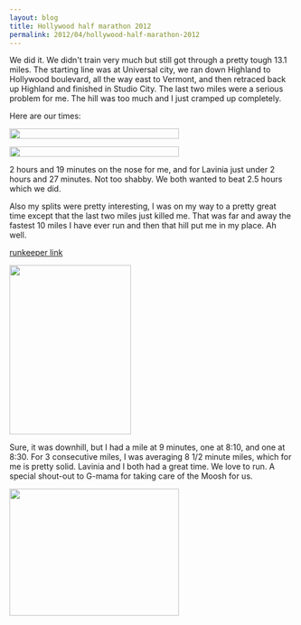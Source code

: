 ```yaml
---
layout: blog
title: Hollywood half marathon 2012
permalink: 2012/04/hollywood-half-marathon-2012
---
```


We did it. We didn't train very much but still got through a pretty tough 13.1 miles. The starting line was at Universal city, we ran down Highland to Hollywood boulevard, all the way east to Vermont, and then retraced back up Highland and finished in Studio City. The last two miles were a serious problem for me. The hill was too much and I just cramped up completely.

Here are our times:

<a href="http://blog.kristeraxel.com/wp-content/uploads/2012/04/Screen-shot-2012-04-08-at-1.30.06-PM.png"><img src="http://blog.kristeraxel.com/wp-content/uploads/2012/04/Screen-shot-2012-04-08-at-1.30.06-PM-300x18.png" alt="" title="Screen shot 2012-04-08 at 1.30.06 PM" width="300" height="18" class="aligncenter size-medium wp-image-1774" /></a>

<a href="http://blog.kristeraxel.com/wp-content/uploads/2012/04/Screen-shot-2012-04-08-at-1.30.18-PM.png"><img src="http://blog.kristeraxel.com/wp-content/uploads/2012/04/Screen-shot-2012-04-08-at-1.30.18-PM-300x18.png" alt="" title="Screen shot 2012-04-08 at 1.30.18 PM" width="300" height="18" class="aligncenter size-medium wp-image-1775" /></a>

2 hours and 19 minutes on the nose for me, and for Lavinia just under 2 hours and 27 minutes. Not too shabby. We both wanted to beat 2.5 hours which we did.

Also my splits were pretty interesting, I was on my way to a pretty great time except that the last two miles just killed me. That was far and away the fastest 10 miles I have ever run and then that hill put me in my place. Ah well.

<a href="http://runkeeper.com/user/kristeraxel/activity/80129086" title="runkeeper link">runkeeper link</a>

<a href="http://blog.kristeraxel.com/wp-content/uploads/2012/04/Screen-shot-2012-04-08-at-1.35.59-PM.png"><img src="http://blog.kristeraxel.com/wp-content/uploads/2012/04/Screen-shot-2012-04-08-at-1.35.59-PM-215x300.png" alt="" title="Screen shot 2012-04-08 at 1.35.59 PM" width="215" height="300" class="aligncenter size-medium wp-image-1776" /></a>

Sure, it was downhill, but I had a mile at 9 minutes, one at 8:10, and one at 8:30. For 3 consecutive miles, I was averaging 8 1/2 minute miles, which for me is pretty solid. Lavinia and I both had a great time. We love to run. A special shout-out to G-mama for taking care of the Moosh for us.

<a href="http://blog.kristeraxel.com/wp-content/uploads/2012/04/IMG_1136.jpg"><img src="http://blog.kristeraxel.com/wp-content/uploads/2012/04/IMG_1136-300x225.jpg" alt="" title="IMG_1136" width="300" height="225" class="aligncenter size-medium wp-image-1779" /></a>
